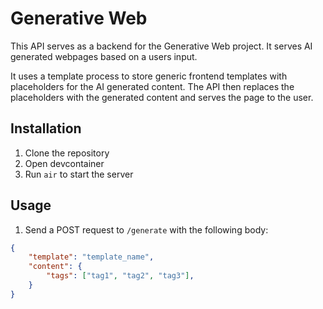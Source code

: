 # Generative Web
This API serves as a backend for the Generative Web project. 
It serves AI generated webpages based on a users input.

It uses a template process to store generic frontend templates with placeholders for the AI generated content.
The API then replaces the placeholders with the generated content and serves the page to the user.

## Installation
1. Clone the repository
2. Open devcontainer
3. Run `air` to start the server

## Usage
1. Send a POST request to `/generate` with the following body:
```json
{
    "template": "template_name",
    "content": {
        "tags": ["tag1", "tag2", "tag3"],
    }
}
```